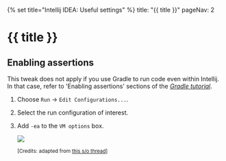 {% set title="Intellij IDEA: Useful settings" %}
<frontmatter>
  title: "{{ title }}"
  pageNav: 2
</frontmatter>

# {{ title }}

<!-- ==================================================================================================== -->

## Enabling assertions

<box type="warning" seamless>

This tweak does not apply if you use Gradle to run code even within Intellij. In that case, refer to 'Enabling assertions' sections of the [_Gradle tutorial_](gradle.html#enabling-assertions).
</box>

1. Choose `Run` → `Edit Configurations...`.
1. Select the run configuration of interest.
1. Add `-ea` to the `VM options` box.

   ![](https://i.stack.imgur.com/d1ZoO.png)

   <small>[Credits: adapted from [this s/o thread](https://stackoverflow.com/questions/18168257/where-to-add-compiler-options-like-ea-in-intellij-idea)]</small>
